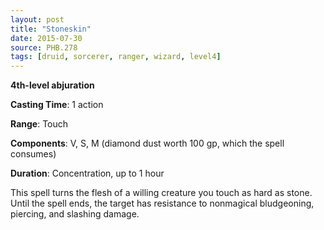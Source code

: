 ```yaml
---
layout: post
title: "Stoneskin"
date: 2015-07-30
source: PHB.278
tags: [druid, sorcerer, ranger, wizard, level4]
---
```


**4th-level abjuration**

**Casting Time**: 1 action

**Range**: Touch

**Components**: V, S, M (diamond dust worth 100 gp, which the spell consumes)

**Duration**: Concentration, up to 1 hour

This spell turns the flesh of a willing creature you touch as hard as stone. Until the spell ends, the target has resistance to nonmagical bludgeoning, piercing, and slashing damage.
